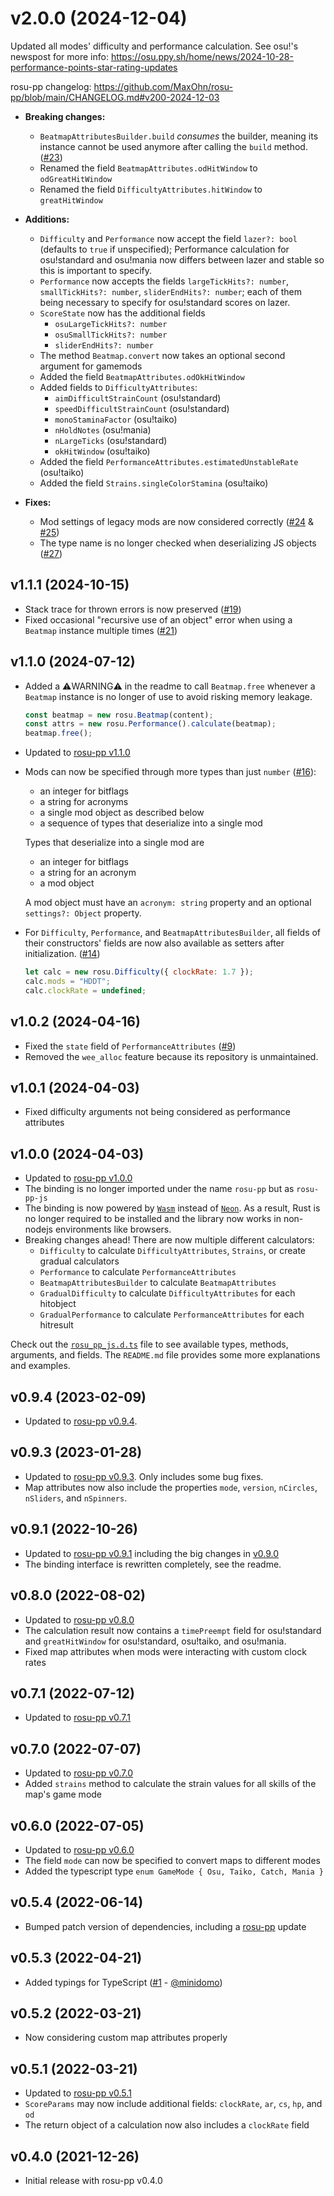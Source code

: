 # v2.0.0 (2024-12-04)

Updated all modes' difficulty and performance calculation. See osu!'s newspost for more info: <https://osu.ppy.sh/home/news/2024-10-28-performance-points-star-rating-updates>

rosu-pp changelog: <https://github.com/MaxOhn/rosu-pp/blob/main/CHANGELOG.md#v200-2024-12-03>


- __Breaking changes:__
  - `BeatmapAttributesBuilder.build` *consumes* the builder, meaning its instance
    cannot be used anymore after calling the `build` method. ([#23])
  - Renamed the field `BeatmapAttributes.odHitWindow` to `odGreatHitWindow`
  - Renamed the field `DifficultyAttributes.hitWindow` to `greatHitWindow`

- __Additions:__
  - `Difficulty` and `Performance` now accept the field `lazer?: bool` (defaults to `true` if unspecified);
    Performance calculation for osu!standard and osu!mania now differs between lazer and stable so this is
    important to specify.
  - `Performance` now accepts the fields `largeTickHits?: number`, `smallTickHits?: number`, `sliderEndHits?: number`;
    each of them being necessary to specify for osu!standard scores on lazer.
  - `ScoreState` now has the additional fields
    - `osuLargeTickHits?: number`
    - `osuSmallTickHits?: number`
    - `sliderEndHits?: number`
  - The method `Beatmap.convert` now takes an optional second argument for gamemods
  - Added the field `BeatmapAttributes.odOkHitWindow`
  - Added fields to `DifficultyAttributes`:
    - `aimDifficultStrainCount` (osu!standard)
    - `speedDifficultStrainCount` (osu!standard)
    - `monoStaminaFactor` (osu!taiko)
    - `nHoldNotes` (osu!mania)
    - `nLargeTicks` (osu!standard)
    - `okHitWindow` (osu!taiko)
  - Added the field `PerformanceAttributes.estimatedUnstableRate` (osu!taiko)
  - Added the field `Strains.singleColorStamina` (osu!taiko)

- __Fixes:__
  - Mod settings of legacy mods are now considered correctly ([#24] & [#25])
  - The type name is no longer checked when deserializing JS objects ([#27])

## v1.1.1 (2024-10-15)

- Stack trace for thrown errors is now preserved ([#19])
- Fixed occasional "recursive use of an object" error when using a `Beatmap` instance multiple times ([#21])

## v1.1.0 (2024-07-12)

- Added a ⚠️WARNING⚠️ in the readme to call `Beatmap.free` whenever a `Beatmap` instance is no longer of use to avoid risking memory leakage.
  ```js
  const beatmap = new rosu.Beatmap(content);
  const attrs = new rosu.Performance().calculate(beatmap);
  beatmap.free();
  ```
- Updated to [rosu-pp v1.1.0](https://github.com/MaxOhn/rosu-pp/blob/main/CHANGELOG.md#v110-2024-07-10)
- Mods can now be specified through more types than just `number` ([#16]):
  - an integer for bitflags
  - a string for acronyms
  - a single mod object as described below
  - a sequence of types that deserialize into a single mod

  Types that deserialize into a single mod are
  - an integer for bitflags
  - a string for an acronym
  - a mod object

  A mod object must have an `acronym: string` property and an optional `settings?: Object` property.
- For `Difficulty`, `Performance`, and `BeatmapAttributesBuilder`, all fields of their constructors' fields are now also available as setters after initialization. ([#14])
  ```js
  let calc = new rosu.Difficulty({ clockRate: 1.7 });
  calc.mods = "HDDT";
  calc.clockRate = undefined;
  ```

## v1.0.2 (2024-04-16)

- Fixed the `state` field of `PerformanceAttributes` ([#9])
- Removed the `wee_alloc` feature because its repository is unmaintained.

## v1.0.1 (2024-04-03)

- Fixed difficulty arguments not being considered as performance attributes

## v1.0.0 (2024-04-03)

- Updated to [rosu-pp v1.0.0](https://github.com/MaxOhn/rosu-pp/blob/main/CHANGELOG.md#v100-2024-04-02)
- The binding is no longer imported under the name `rosu-pp` but as `rosu-pp-js`
- The binding is now powered by [`Wasm`](https://webassembly.org/) instead of [`Neon`](https://neon-bindings.com/). As a result, Rust is no longer required to be installed and the library now works in non-nodejs environments like browsers.
- Breaking changes ahead! There are now multiple different calculators:
  - `Difficulty` to calculate `DifficultyAttributes`, `Strains`, or create gradual calculators
  - `Performance` to calculate `PerformanceAttributes`
  - `BeatmapAttributesBuilder` to calculate `BeatmapAttributes`
  - `GradualDifficulty` to calculate `DifficultyAttributes` for each hitobject
  - `GradualPerformance` to calculate `PerformanceAttributes` for each hitresult

Check out the [`rosu_pp_js.d.ts`](https://github.com/MaxOhn/rosu-pp-js/blob/e7e5ad1d128ac488aa3a72f9582db4c2f2804afb/rosu_pp_js.d.ts) file to see available types, methods, arguments, and fields. The `README.md` file provides some more explanations and examples.

## v0.9.4 (2023-02-09)

- Updated to [rosu-pp v0.9.4](https://github.com/MaxOhn/rosu-pp/blob/main/CHANGELOG.md#v094-2023-02-09).

## v0.9.3 (2023-01-28)

- Updated to [rosu-pp v0.9.3](https://github.com/MaxOhn/rosu-pp/blob/main/CHANGELOG.md#v093-2023-01-28). Only includes some bug fixes.
- Map attributes now also include the properties `mode`, `version`, `nCircles`, `nSliders`, and `nSpinners`.

## v0.9.1 (2022-10-26)

- Updated to [rosu-pp v0.9.1](https://github.com/MaxOhn/rosu-pp/blob/main/CHANGELOG.md#v091-2022-10-26) including the big changes in [v0.9.0](https://github.com/MaxOhn/rosu-pp/blob/main/CHANGELOG.md#v090-2022-10-24)
- The binding interface is rewritten completely, see the readme.

## v0.8.0 (2022-08-02)
- Updated to [rosu-pp v0.8.0](https://github.com/MaxOhn/rosu-pp/blob/main/CHANGELOG.md#v080-2022-08-02)
- The calculation result now contains a `timePreempt` field for osu!standard and `greatHitWindow` for
osu!standard, osu!taiko, and osu!mania.
- Fixed map attributes when mods were interacting with custom clock rates

## v0.7.1 (2022-07-12)
- Updated to [rosu-pp v0.7.1](https://github.com/MaxOhn/rosu-pp/blob/main/CHANGELOG.md#v071-2022-07-12)

## v0.7.0 (2022-07-07)
- Updated to [rosu-pp v0.7.0](https://github.com/MaxOhn/rosu-pp/blob/main/CHANGELOG.md#v070-2022-07-06)
- Added `strains` method to calculate the strain values for all skills of the map's game mode

## v0.6.0 (2022-07-05)
- Updated to [rosu-pp v0.6.0](https://github.com/MaxOhn/rosu-pp/blob/main/CHANGELOG.md#v060-2022-07-05)
- The field `mode` can now be specified to convert maps to different modes
- Added the typescript type `enum GameMode { Osu, Taiko, Catch, Mania }`

## v0.5.4 (2022-06-14)
- Bumped patch version of dependencies, including a [rosu-pp](https://github.com/MaxOhn/rosu-pp/blob/main/CHANGELOG.md#v052-2022-06-14) update

## v0.5.3 (2022-04-21)
- Added typings for TypeScript ([#1] - [@minidomo])

## v0.5.2 (2022-03-21)
- Now considering custom map attributes properly

## v0.5.1 (2022-03-21)
- Updated to [rosu-pp v0.5.1](https://github.com/MaxOhn/rosu-pp/blob/main/CHANGELOG.md#v051-2022-03-21)
- `ScoreParams` may now include additional fields: `clockRate`, `ar`, `cs`, `hp`, and `od`
- The return object of a calculation now also includes a `clockRate` field

## v0.4.0 (2021-12-26)
- Initial release with rosu-pp v0.4.0

[@minidomo]: https://github.com/minidomo

[#1]: https://github.com/MaxOhn/rosu-pp-js/pull/1
[#9]: https://github.com/MaxOhn/rosu-pp-js/pull/9
[#14]: https://github.com/MaxOhn/rosu-pp-js/pull/14
[#16]: https://github.com/MaxOhn/rosu-pp-js/pull/16
[#19]: https://github.com/MaxOhn/rosu-pp-js/pull/19
[#21]: https://github.com/MaxOhn/rosu-pp-js/pull/21
[#23]: https://github.com/MaxOhn/rosu-pp-js/pull/23
[#24]: https://github.com/MaxOhn/rosu-pp-js/pull/24
[#25]: https://github.com/MaxOhn/rosu-pp-js/pull/25
[#27]: https://github.com/MaxOhn/rosu-pp-js/pull/27